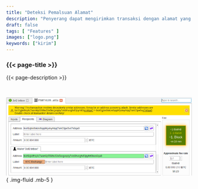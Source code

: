 ```yaml
---
title: "Deteksi Pemalsuan Alamat"
description: "Penyerang dapat mengirimkan transaksi dengan alamat yang mirip dengan alamat Anda. Bitcoin Safe akan memperingatkan Anda jika itu terjadi"
draft: false
tags: [ "Features" ]
images: ["logo.png"]
keywords: ["kirim"]
---
```


### {{< page-title >}} 
{{< page-description >}} 

<br>



![](logo.png)
{ .img-fluid .mb-5 }